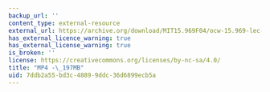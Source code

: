 ```yaml
---
backup_url: ''
content_type: external-resource
external_url: https://archive.org/download/MIT15.969F04/ocw-15.969-lec-mit-04nov2004-220k.mp4
has_external_licence_warning: true
has_external_license_warning: true
is_broken: ''
license: https://creativecommons.org/licenses/by-nc-sa/4.0/
title: "MP4 -\_197MB"
uid: 7ddb2a55-bd3c-4889-9ddc-36d6899ecb5a
---
```

